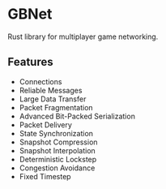 # GBNet #

Rust library for multiplayer game networking.

## Features ##

- Connections
- Reliable Messages
- Large Data Transfer
- Packet Fragmentation
- Advanced Bit-Packed Serialization
- Packet Delivery
- State Synchronization
- Snapshot Compression
- Snapshot Interpolation
- Deterministic Lockstep
- Congestion Avoidance
- Fixed Timestep

